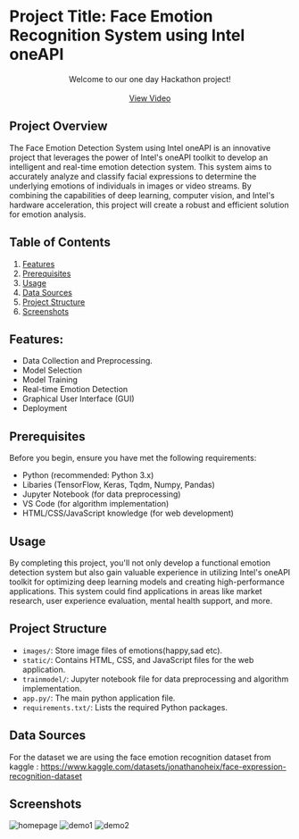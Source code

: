 # Project Title: Face Emotion Recognition System using Intel oneAPI

<p align="center">
    Welcome to our one day Hackathon project!
    <br />
    <br />
    <a href="https://drive.google.com/file/d/1dP3iWlTkL2vfRMH-0PQaBz-X7isOoz9a/view?usp=share_link">View Video</a>
  </p>
</div>

## Project Overview

The Face Emotion Detection System using Intel oneAPI is an innovative project that leverages the power of Intel's oneAPI toolkit to develop an intelligent and real-time emotion detection system. This system aims to accurately analyze and classify facial expressions to determine the underlying emotions of individuals in images or video streams. By combining the capabilities of deep learning, computer vision, and Intel's hardware acceleration, this project will create a robust and efficient solution for emotion analysis.

## Table of Contents

1. [Features](#features)
2. [Prerequisites](#prerequisites)
3. [Usage](#usage)
4. [Data Sources](#data-sources)
5. [Project Structure](#project-structure)
6. [Screenshots](#screenshots)
   
## Features:

- Data Collection and Preprocessing.
- Model Selection
- Model Training
- Real-time Emotion Detection
- Graphical User Interface (GUI)
- Deployment

## Prerequisites

Before you begin, ensure you have met the following requirements:

- Python (recommended: Python 3.x)
- Libaries (TensorFlow, Keras, Tqdm, Numpy, Pandas)
- Jupyter Notebook (for data preprocessing)
- VS Code (for algorithm implementation) 
- HTML/CSS/JavaScript knowledge (for web development)

## Usage

By completing this project, you'll not only develop a functional emotion detection system but also gain valuable experience in utilizing Intel's oneAPI toolkit for optimizing deep learning models and creating high-performance applications. This system could find applications in areas like market research, user experience evaluation, mental health support, and more.

## Project Structure

- `images/`: Store image files of emotions(happy,sad etc).
- `static/`: Contains HTML, CSS, and JavaScript files for the web application.
- `trainmodel/`: Jupyter notebook file for data preprocessing and algorithm implementation.
- `app.py/`: The main python application file.
- `requirements.txt/`: Lists the required Python packages.

## Data Sources

For the dataset we are using the face emotion recognition dataset from kaggle : https://www.kaggle.com/datasets/jonathanoheix/face-expression-recognition-dataset

## Screenshots

![homepage](https://github.com/TyrellF/Face_Emotion_Recogn/assets/100986495/8dcb2162-a30a-47da-a68d-e0055a988357)
![demo1](https://github.com/TyrellF/Face_Emotion_Recogn/assets/100986495/6b9feafb-d447-4b7b-a6af-d6c7cc947123)
![demo2](https://github.com/TyrellF/Face_Emotion_Recogn/assets/100986495/f2555140-83e5-46be-8d3e-9801698c8668)


